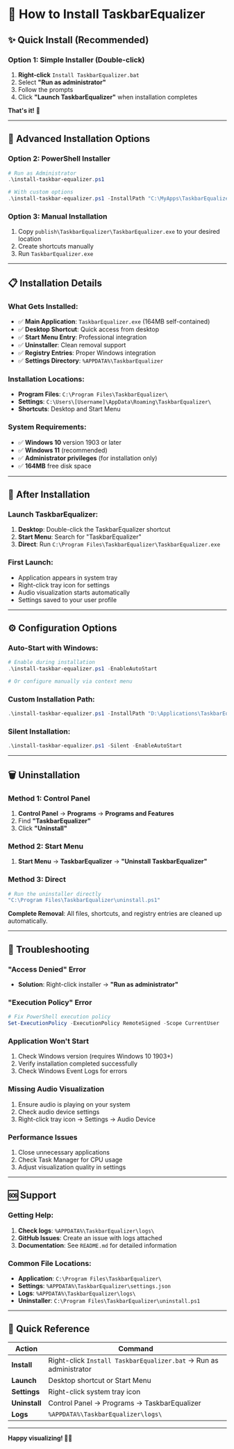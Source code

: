 # 🚀 How to Install TaskbarEqualizer

## **✨ Quick Install (Recommended)**

### **Option 1: Simple Installer (Double-click)**
1. **Right-click** `Install TaskbarEqualizer.bat`
2. Select **"Run as administrator"**  
3. Follow the prompts
4. Click **"Launch TaskbarEqualizer"** when installation completes

**That's it!** 🎉

---

## **🔧 Advanced Installation Options**

### **Option 2: PowerShell Installer**
```powershell
# Run as Administrator
.\install-taskbar-equalizer.ps1

# With custom options
.\install-taskbar-equalizer.ps1 -InstallPath "C:\MyApps\TaskbarEqualizer" -EnableAutoStart
```

### **Option 3: Manual Installation**
1. Copy `publish\TaskbarEqualizer\TaskbarEqualizer.exe` to your desired location
2. Create shortcuts manually
3. Run `TaskbarEqualizer.exe`

---

## **📋 Installation Details**

### **What Gets Installed:**
- ✅ **Main Application**: `TaskbarEqualizer.exe` (164MB self-contained)
- ✅ **Desktop Shortcut**: Quick access from desktop
- ✅ **Start Menu Entry**: Professional integration
- ✅ **Uninstaller**: Clean removal support
- ✅ **Registry Entries**: Proper Windows integration
- ✅ **Settings Directory**: `%APPDATA%\TaskbarEqualizer`

### **Installation Locations:**
- **Program Files**: `C:\Program Files\TaskbarEqualizer\`
- **Settings**: `C:\Users\[Username]\AppData\Roaming\TaskbarEqualizer\`
- **Shortcuts**: Desktop and Start Menu

### **System Requirements:**
- ✅ **Windows 10** version 1903 or later
- ✅ **Windows 11** (recommended)
- ✅ **Administrator privileges** (for installation only)
- ✅ **164MB** free disk space

---

## **🎵 After Installation**

### **Launch TaskbarEqualizer:**
1. **Desktop**: Double-click the TaskbarEqualizer shortcut
2. **Start Menu**: Search for "TaskbarEqualizer"
3. **Direct**: Run `C:\Program Files\TaskbarEqualizer\TaskbarEqualizer.exe`

### **First Launch:**
- Application appears in system tray
- Right-click tray icon for settings
- Audio visualization starts automatically
- Settings saved to your user profile

---

## **⚙️ Configuration Options**

### **Auto-Start with Windows:**
```powershell
# Enable during installation
.\install-taskbar-equalizer.ps1 -EnableAutoStart

# Or configure manually via context menu
```

### **Custom Installation Path:**
```powershell
.\install-taskbar-equalizer.ps1 -InstallPath "D:\Applications\TaskbarEqualizer"
```

### **Silent Installation:**
```powershell
.\install-taskbar-equalizer.ps1 -Silent -EnableAutoStart
```

---

## **🗑️ Uninstallation**

### **Method 1: Control Panel**
1. **Control Panel** → **Programs** → **Programs and Features**
2. Find **"TaskbarEqualizer"**
3. Click **"Uninstall"**

### **Method 2: Start Menu**
1. **Start Menu** → **TaskbarEqualizer** → **"Uninstall TaskbarEqualizer"**

### **Method 3: Direct**
```powershell
# Run the uninstaller directly
"C:\Program Files\TaskbarEqualizer\uninstall.ps1"
```

**Complete Removal**: All files, shortcuts, and registry entries are cleaned up automatically.

---

## **🔧 Troubleshooting**

### **"Access Denied" Error**
- **Solution**: Right-click installer → **"Run as administrator"**

### **"Execution Policy" Error**
```powershell
# Fix PowerShell execution policy
Set-ExecutionPolicy -ExecutionPolicy RemoteSigned -Scope CurrentUser
```

### **Application Won't Start**
1. Check Windows version (requires Windows 10 1903+)
2. Verify installation completed successfully
3. Check Windows Event Logs for errors

### **Missing Audio Visualization**
1. Ensure audio is playing on your system
2. Check audio device settings
3. Right-click tray icon → Settings → Audio Device

### **Performance Issues**
1. Close unnecessary applications
2. Check Task Manager for CPU usage
3. Adjust visualization quality in settings

---

## **🆘 Support**

### **Getting Help:**
1. **Check logs**: `%APPDATA%\TaskbarEqualizer\logs\`
2. **GitHub Issues**: Create an issue with logs attached
3. **Documentation**: See `README.md` for detailed information

### **Common File Locations:**
- **Application**: `C:\Program Files\TaskbarEqualizer\`
- **Settings**: `%APPDATA%\TaskbarEqualizer\settings.json`
- **Logs**: `%APPDATA%\TaskbarEqualizer\logs\`
- **Uninstaller**: `C:\Program Files\TaskbarEqualizer\uninstall.ps1`

---

## **🎯 Quick Reference**

| Action | Command |
|--------|---------|
| **Install** | Right-click `Install TaskbarEqualizer.bat` → Run as administrator |
| **Launch** | Desktop shortcut or Start Menu |
| **Settings** | Right-click system tray icon |
| **Uninstall** | Control Panel → Programs → TaskbarEqualizer |
| **Logs** | `%APPDATA%\TaskbarEqualizer\logs\` |

---

**Happy visualizing! 🎵✨**